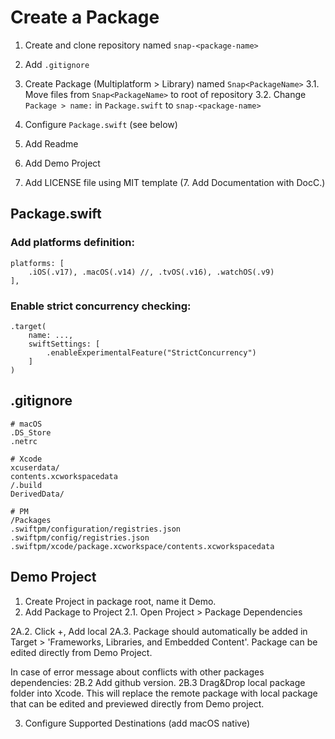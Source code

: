 #  Create a Package

1. Create and clone repository named `snap-<package-name>`
2. Add `.gitignore`
3. Create Package (Multiplatform > Library) named `Snap<PackageName>`
3.1. Move files from `Snap<PackageName>` to root of repository
3.2. Change `Package > name:` in `Package.swift` to `snap-<package-name>`
4. Configure `Package.swift` (see below)

5. Add Readme
6. Add Demo Project
7. Add LICENSE file using MIT template
(7. Add Documentation with DocC.)


## Package.swift

### Add platforms definition:

```
platforms: [
    .iOS(.v17), .macOS(.v14) //, .tvOS(.v16), .watchOS(.v9)
],
```

### Enable strict concurrency checking:
```
.target(
    name: ...,
    swiftSettings: [
        .enableExperimentalFeature("StrictConcurrency")
    ]
)
```

## .gitignore

```
# macOS
.DS_Store
.netrc

# Xcode
xcuserdata/
contents.xcworkspacedata
/.build
DerivedData/

# PM
/Packages
.swiftpm/configuration/registries.json
.swiftpm/config/registries.json
.swiftpm/xcode/package.xcworkspace/contents.xcworkspacedata
```


## Demo Project

1. Create Project in package root, name it <PackageName>Demo.
2. Add Package to Project
2.1. Open Project > Package Dependencies

2A.2. Click +, Add local
2A.3. Package should automatically be added in Target > 'Frameworks, Libraries, and Embedded Content'. Package can be edited directly from Demo Project.

In case of error message about conflicts with other packages dependencies:
2B.2 Add github version.
2B.3 Drag&Drop local package folder into Xcode. This will replace the remote package with local package that can be edited and previewed directly from Demo project.

3. Configure Supported Destinations (add macOS native)
